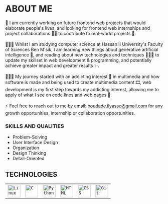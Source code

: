 # ABOUT ME
🔭 I am currently working on future frontend web projects that would elaborate people's lives, and looking for frontend web internships and project collaborations 🤝🏻 to contribute to real-world projects 🧱. <br /> <br />
👨🏻‍🎓 Whilst I am studying computer science at Hassan II University's Faculty of Sciences Ben M'sik, I am learning new things about generative artificial intelligence 🤖, and reading about new technologies and techniques 🕵🏻‍♂️ to update my skillset in web development & programming, and potentially achieve greater impact and greater results ✨. <br /> <br />
👨🏻‍💻 My journey started with an addicting interest 🎲 in multimedia and how software is made and being used to create multimedia content 🎞, web development is my first step towards my addicting interest, allowing me to apply of what I see on code lines and web pages 🔮.
<br /> <br /> ⚡ Feel free to reach out to me by email: boudade.ilyasse@gmail.com for any growth opportunities, internship or collaboration opportunities.
### SKILLS AND QUALITIES
- Problem-Solving
- User Interface Design
- Organization
- Design Thinking
- Detail-Oriented
## TECHNOLOGIES
<table>
	<tr>
		<td><code><img width="40" src="https://github.com/marwin1991/profile-technology-icons/assets/76662862/2481dc48-be6b-4ebb-9e8c-3b957efe69fa" alt="Linux" title="Linux"/></code></td>
		<td><code><img width="40" src="https://upload.wikimedia.org/wikipedia/commons/1/18/C_Programming_Language.svg" alt="C" title="C"/></code></td>
		<td><code><img width="40" src="https://user-images.githubusercontent.com/25181517/183423507-c056a6f9-1ba8-4312-a350-19bcbc5a8697.png" alt="Python" title="Python"/></code></td>
		<td><code><img width="40" src="https://user-images.githubusercontent.com/25181517/192158954-f88b5814-d510-4564-b285-dff7d6400dad.png" alt="HTML" title="HTML"/></code></td>
		<td><code><img width="40" src="https://user-images.githubusercontent.com/25181517/183898674-75a4a1b1-f960-4ea9-abcb-637170a00a75.png" alt="CSS" title="CSS"/></code></td>
		<td><code><img width="40" src="https://user-images.githubusercontent.com/25181517/192108372-f71d70ac-7ae6-4c0d-8395-51d8870c2ef0.png" alt="Git" title="Git"/></code></td>
	</tr>
</table>

<!-- Lorem ipsum dolor sit amet, consectetur adipiscing elit. Sed ut sagittis lorem. Quisque sit amet diam id orci elementum efficitur. Sed a dictum metus, lacinia aliquam orci. Ut porttitor, turpis eu posuere congue, ligula tellus euismod dui, nec pretium massa sapien id sem. Aliquam quis augue vel augue condimentum laoreet id vitae magna. Sed sit amet nisl fringilla, consequat odio in, vestibulum neque. Nam nec placerat lectus. Fusce eleifend elit vitae neque auctor euismod. Vivamus pharetra elementum cursus. Maecenas ut ligula sed mauris sollicitudin cursus ut a eros. Phasellus volutpat venenatis orci, malesuada gravida quam. Sed efficitur et turpis at faucibus. Nulla vestibulum diam nec lacus pharetra placerat. Vestibulum faucibus molestie metus sed pulvinar. Phasellus euismod feugiat odio, vel cursus arcu imperdiet ut. Morbi laoreet mollis tortor et aliquet. -->

<!-- **budilyass447/budilyass447** is a ✨ _special_ ✨ repository because its `README.md` (this file) appears on your GitHub profile.

Here are some ideas to get you started:

- 🔭 I’m currently working on ...
- 🌱 I’m currently learning ...
- 👯 I’m looking to collaborate on ...
- 🤔 I’m looking for help with ...
- 💬 Ask me about ...
- 📫 How to reach me: ...
- 😄 Pronouns: ...
- ⚡ Fun fact: ... -->

